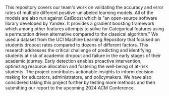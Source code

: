 This repository covers our team's work on validating the accuracy and error rates of multiple different positive-unlabeled learning models.
All of the models are also run against CatBoost which is "an open-source software library developed by Yandex. It provides a gradient boosting 
framework which among other features attempts to solve for Categorical features using a permutation driven alternative compared to the classical algorithm."
We used a dataset from the UCI Machine Learning Repository that focused on students dropout rates compared to dozens of different factors.
This research addresses the critical challenge of predicting and identifying students at risk of academic dropout and failure in the early stages of their academic journey. 
Early detection enables proactive intervention, optimizing resource allocation and fostering the well-being of at-risk students. The project contributes actionable 
insights to inform decision-making for educators, administrators, and policymakers. We have also considered taking this project further by testing more methods and then
submitting our report to the upcoming 2024 ACM Conference.
